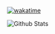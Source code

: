 [![wakatime](https://wakatime.com/badge/user/f33a7358-0d14-4a5b-a2ef-6d9441ec1f2d.svg)](https://wakatime.com/@f33a7358-0d14-4a5b-a2ef-6d9441ec1f2d)

![Github Stats](https://github-readme-stats.vercel.app/api?username=wwangwe&show_icons=true&theme=github_dark)
<!-- [![Top Langs](https://github-readme-stats.vercel.app/api/top-langs/?username=wwangwe&layout=compact&theme=github_dark)](https://github.com/anuraghazra/github-readme-stats) -->

